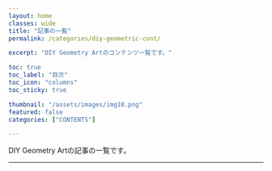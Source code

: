```yaml
---
layout: home
classes: wide
title: "記事の一覧"
permalink: /categories/diy-geometric-cont/

excerpt: "DIY Geometry Artのコンテンツ一覧です。"

toc: true
toc_label: "目次"
toc_icon: "columns"
toc_sticky: true

thumbnail: "/assets/images/img10.png"
featured: false
categories: ["CONTENTS"]

---
```


DIY Geometry Artの記事の一覧です。

---
